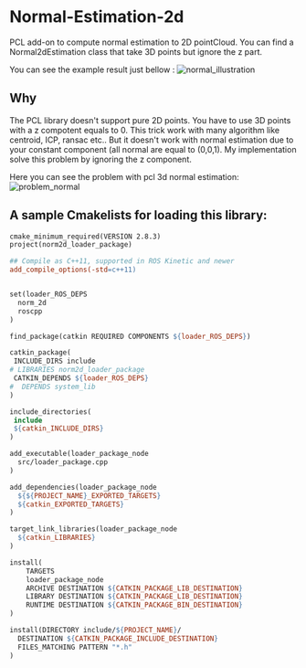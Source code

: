 # Normal-Estimation-2d
PCL add-on to compute normal estimation to 2D pointCloud.
You can find a Normal2dEstimation class that take 3D points but ignore the z part.


You can see the example result just bellow :
![normal_illustration](https://user-images.githubusercontent.com/22777836/62471207-79ef0700-b79c-11e9-8c34-2a45c079acce.png)

## Why
The PCL library doesn't support pure 2D points. You have to use 3D points with a z compotent equals to 0. This trick work with
 many algorithm like centroid, ICP, ransac etc.. But it doesn't work with normal estimation due to your constant component (all normal are equal to (0,0,1). 
 My implementation solve this problem by ignoring the z component.

 Here you can see the problem with pcl 3d normal estimation: 
 ![problem_normal](https://user-images.githubusercontent.com/22777836/62474444-30ee8100-b7a3-11e9-9ee8-de2866f65ec8.png)

 

## A sample Cmakelists for loading this library:



```makefile
cmake_minimum_required(VERSION 2.8.3)
project(norm2d_loader_package)

## Compile as C++11, supported in ROS Kinetic and newer
add_compile_options(-std=c++11)


set(loader_ROS_DEPS
  norm_2d
  roscpp
)

find_package(catkin REQUIRED COMPONENTS ${loader_ROS_DEPS})

catkin_package(
 INCLUDE_DIRS include
# LIBRARIES norm2d_loader_package
 CATKIN_DEPENDS ${loader_ROS_DEPS}
#  DEPENDS system_lib
)

include_directories(
 include
 ${catkin_INCLUDE_DIRS}
)

add_executable(loader_package_node
  src/loader_package.cpp
)

add_dependencies(loader_package_node
  ${${PROJECT_NAME}_EXPORTED_TARGETS}
  ${catkin_EXPORTED_TARGETS}
)

target_link_libraries(loader_package_node 
  ${catkin_LIBRARIES}
)

install(
    TARGETS
	loader_package_node
    ARCHIVE DESTINATION ${CATKIN_PACKAGE_LIB_DESTINATION}
    LIBRARY DESTINATION ${CATKIN_PACKAGE_LIB_DESTINATION}
    RUNTIME DESTINATION ${CATKIN_PACKAGE_BIN_DESTINATION}
)

install(DIRECTORY include/${PROJECT_NAME}/
  DESTINATION ${CATKIN_PACKAGE_INCLUDE_DESTINATION}
  FILES_MATCHING PATTERN "*.h"
)
```

